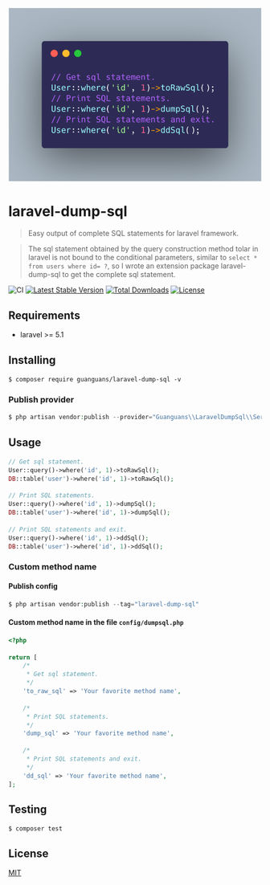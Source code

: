 <p align="center"><img src="./docs/usage.png"></p>

# laravel-dump-sql

> Easy output of complete SQL statements for laravel framework.

> The sql statement obtained by the query construction method tolar in laravel is not bound to the conditional parameters, similar to `select * from users where id= ?`, so I wrote an extension package laravel-dump-sql to get the complete sql statement.

![CI](https://github.com/guanguans/laravel-dump-sql/workflows/CI/badge.svg)
[![Latest Stable Version](https://poser.pugx.org/guanguans/laravel-dump-sql/v)](//packagist.org/packages/guanguans/laravel-dump-sql)
[![Total Downloads](https://poser.pugx.org/guanguans/laravel-dump-sql/downloads)](//packagist.org/packages/guanguans/laravel-dump-sql)
[![License](https://poser.pugx.org/guanguans/laravel-dump-sql/license)](//packagist.org/packages/guanguans/laravel-dump-sql)

## Requirements

* laravel >= 5.1

## Installing

``` shell
$ composer require guanguans/laravel-dump-sql -v
```

### Publish provider

```php
$ php artisan vendor:publish --provider="Guanguans\\LaravelDumpSql\\ServiceProvider"
```

## Usage

``` php
// Get sql statement.
User::query()->where('id', 1)->toRawSql();
DB::table('user')->where('id', 1)->toRawSql();

// Print SQL statements.
User::query()->where('id', 1)->dumpSql();
DB::table('user')->where('id', 1)->dumpSql();

// Print SQL statements and exit.
User::query()->where('id', 1)->ddSql();
DB::table('user')->where('id', 1)->ddSql();
```

### Custom method name

#### Publish config

```php
$ php artisan vendor:publish --tag="laravel-dump-sql"
```

#### Custom method name in the file `config/dumpsql.php`

``` php
<?php

return [
    /*
     * Get sql statement.
     */
    'to_raw_sql' => 'Your favorite method name',

    /*
     * Print SQL statements.
     */
    'dump_sql' => 'Your favorite method name',

    /*
     * Print SQL statements and exit.
     */
    'dd_sql' => 'Your favorite method name',
];
```

## Testing

``` shell
$ composer test
```

## License

[MIT](LICENSE)
